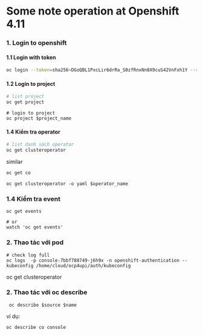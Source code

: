 # Some note operation at Openshift 4.11

### 1. Login to openshift
#### 1.1 Login with token
```bash
oc login --token=sha256~DGoQBL1PxcLir6drRa_S0zfRnxNn0X9cuS42VnFxh1Y --server=https://api.ocp4.example.com:6443
```
#### 1.2 Login to project
```bash
# list project
oc get project
```
```
# login to project
oc project $project_name
```
#### 1.4 Kiểm tra operator
```bash
# list danh sách operator
oc get clusteroperator
```
similar

```bash
oc get co
```

```
oc get clusteroperator -o yaml $operator_name
```

### 1.4 Kiểm tra event
```
oc get events

# or 
watch 'oc get events'
```



### 2. Thao tác với pod
```
# check log full
oc logs  -p console-7bbf788749-j6h9x -n openshift-authentication --kubeconfig /home/cloud/ocp4upi/auth/kubeconfig
```
oc get clusteroperator

### 2. Thao tác với oc describe
```
 oc describe $source $name
```
ví dụ:
```
oc describe co console
```
